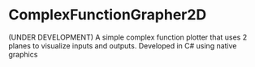# ComplexFunctionGrapher2D
(UNDER DEVELOPMENT) A simple complex function plotter that uses 2 planes to visualize inputs and outputs. Developed in C# using native graphics
